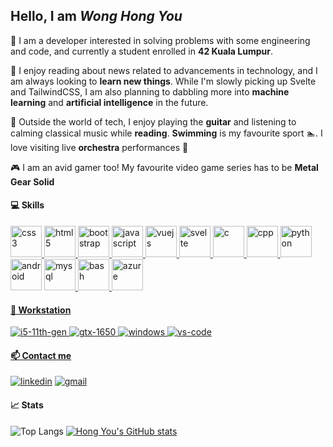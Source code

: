 ## Hello, I am <i>Wong Hong You</i>

:raising_hand: I am a developer interested in solving problems with some engineering and code, and currently a student enrolled in <b>42 Kuala Lumpur</b>.

:book: I enjoy reading about news related to advancements in technology, and I am always looking to <b>learn new things</b>. While I'm slowly picking up Svelte and TailwindCSS, I am also planning to dabbling more into <b>machine learning</b> and <b>artificial intelligence</b> in the future.

:guitar: Outside the world of tech, I enjoy playing the <b>guitar</b> and listening to calming classical music while <b>reading</b>. <b>Swimming</b> is my favourite sport :swimmer:. I love visiting live <b>orchestra</b> performances :violin:

:video_game: I am an avid gamer too! My favourite video game series has to be <b>Metal Gear Solid</b>


#### :computer: Skills
<a href="https://developer.mozilla.org/en-US/docs/Web/CSS" target="_blank" rel="noreferrer"> <img src="https://user-images.githubusercontent.com/25181517/183898674-75a4a1b1-f960-4ea9-abcb-637170a00a75.png" alt="css3" width="50" height="50"/> <a href="https://www.w3schools.com/html/" target="_blank" rel="noreferrer"> <img src="https://user-images.githubusercontent.com/25181517/192158954-f88b5814-d510-4564-b285-dff7d6400dad.png" alt="html5" width="50" height="50"/> <a href="https://getbootstrap.com" target="_blank" rel="noreferrer"> <img src="https://user-images.githubusercontent.com/25181517/183898054-b3d693d4-dafb-4808-a509-bab54cf5de34.png" alt="bootstrap" width="50" height="50"/> <a href="https://www.w3schools.com/js/" target="_blank" rel="noreferrer"> <img src="https://user-images.githubusercontent.com/25181517/117447155-6a868a00-af3d-11eb-9cfe-245df15c9f3f.png" alt="javascript" width="50" height="50"/> <a href="https://vuejs.org" target="_blank" rel="noreferrer"> <img src="https://user-images.githubusercontent.com/25181517/117448124-a2da9800-af3e-11eb-85d2-bd1b69b65603.png" alt="vuejs" width="50" height="50"/> <a href="https://svelte.dev/" target="_blank" rel="noreferrer"> <img src="https://github.com/marwin1991/profile-technology-icons/assets/136815194/e56b5093-2f58-40cc-b194-5bdde41077b5" alt="svelte" width="50" height="50"/> <a href="https://www.w3schools.com/c/" target="_blank" rel="noreferrer"> <img src="https://user-images.githubusercontent.com/25181517/192106070-46255bcf-65e6-4c6b-a296-bf8d0d8fb2a7.png" alt="c" width="50" height="50"/> <a href="https://www.w3schools.com/cpp/" target="_blank" rel="noreferrer"> <img src="https://user-images.githubusercontent.com/25181517/192106073-90fffafe-3562-4ff9-a37e-c77a2da0ff58.png" alt="cpp" width="50" height="50"/> <a href="https://www.python.org" target="_blank" rel="noreferrer"> <img src="https://user-images.githubusercontent.com/25181517/183423507-c056a6f9-1ba8-4312-a350-19bcbc5a8697.png" alt="python" width="50" height="50"/> <a target="_blank" rel="noreferrer"> <img src="https://user-images.githubusercontent.com/25181517/117269608-b7dcfb80-ae58-11eb-8e66-6cc8753553f0.png" alt="android" width="50" height="50"/> <a href="https://www.mysql.com" target="_blank" rel="noreferrer"> <img src="https://user-images.githubusercontent.com/25181517/183896128-ec99105a-ec1a-4d85-b08b-1aa1620b2046.png" alt="mysql" width="50" height="50"/> <a href="https://www.gnu.org/software/bash/" target="_blank" rel="noreferrer"> <img src="https://user-images.githubusercontent.com/25181517/192158606-7c2ef6bd-6e04-47cf-b5bc-da2797cb5bda.png" alt="bash" width="50" height="50"/> <a href="https://azure.microsoft.com/en-us/free/search/" target="_blank" rel="noreferrer"> <img src="https://user-images.githubusercontent.com/25181517/183911544-95ad6ba7-09bf-4040-ac44-0adafedb9616.png" alt="azure" width="50" height="50"/>

#### :hammer: Workstation
![i5-11th-gen](https://img.shields.io/badge/Intel-Core_i5_11th-0071C5?style=for-the-badge&logo=intel&logoColor=white) ![gtx-1650](https://img.shields.io/badge/NVIDIA-GTX_1650-76B900?style=for-the-badge&logo=nvidia&logoColor=white) ![windows](https://img.shields.io/badge/Windows_11-0078D6?style=for-the-badge&logo=windows&logoColor=white) ![vs-code](https://img.shields.io/badge/VS_Code-007ACC?style=for-the-badge&logo=Visual-Studio-Code&logoColor=white)

#### :mailbox: Contact me
[![linkedin](https://img.shields.io/badge/Linkedin-0077B5?style=for-the-badge&logo=LinkedIn&logoColor=white)](https://www.linkedin.com/in/hong-you-wong-65454a283/) [![gmail](https://img.shields.io/badge/Gmail-D14836?style=for-the-badge&logo=Gmail&logoColor=white)](mailto:wonghongyou@gmail.com)

#### :chart_with_upwards_trend: Stats
![Top Langs](https://github-readme-stats.vercel.app/api/top-langs/?username=thewongwaae&layout=compact&theme=transparent) [![Hong You's GitHub stats](https://github-readme-stats.vercel.app/api?username=thewongwaae&show_icons=true&theme=transparent)](https://github.com/anuraghazra/github-readme-stats)
